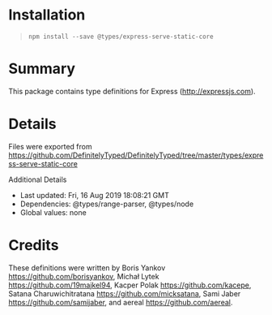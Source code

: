 # Installation
> `npm install --save @types/express-serve-static-core`

# Summary
This package contains type definitions for Express (http://expressjs.com).

# Details
Files were exported from https://github.com/DefinitelyTyped/DefinitelyTyped/tree/master/types/express-serve-static-core

Additional Details
 * Last updated: Fri, 16 Aug 2019 18:08:21 GMT
 * Dependencies: @types/range-parser, @types/node
 * Global values: none

# Credits
These definitions were written by Boris Yankov <https://github.com/borisyankov>, Michał Lytek <https://github.com/19majkel94>, Kacper Polak <https://github.com/kacepe>, Satana Charuwichitratana <https://github.com/micksatana>, Sami Jaber <https://github.com/samijaber>, and aereal <https://github.com/aereal>.
